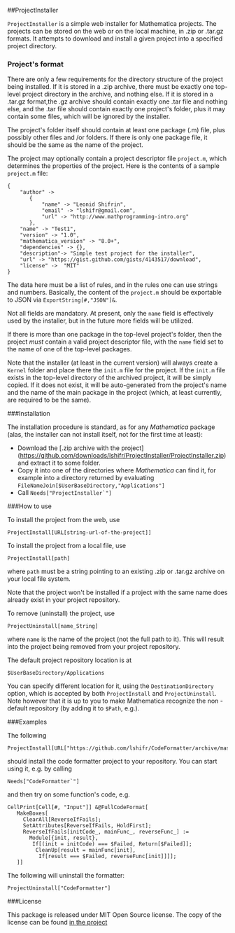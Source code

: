 ##ProjectInstaller

`ProjectInstaller` is a simple web installer for Mathematica projects. 
The projects can be stored on the web or on the local machine, in .zip 
or .tar.gz formats. It attempts to download and install a given project 
into a specified project directory.

### Project's format

There are only a few requirements for the directory structure of the 
project being installed. If it is stored in a .zip archive, there 
must be exactly one top-level project directory in the archive, and
nothing else. If it is stored in a .tar.gz format,the .gz archive 
should contain exactly one .tar file and nothing else, and the .tar
file should contain exactly one project's folder, plus it may contain
some files, which will be ignored by the installer.

The project's folder itself should contain at least one package (.m)
file, plus possibly other files and /or folders. If there is only one
package file, it should be the same as the name of the project. 

The project may optionally contain a project descriptor file 
`project.m`, which determines the properties of the project.
Here is the contents of a sample `project.m` file:

    {
        "author" ->
           {
               "name" -> "Leonid Shifrin",
               "email" -> "lshifr@gmail.com",
               "url" -> "http://www.mathprogramming-intro.org"
           },           
        "name" -> "Test1",
        "version" -> "1.0",
        "mathematica_version" -> "8.0+",
        "dependencies" -> {},
        "description"-> "Simple test project for the installer",
        "url" -> "https://gist.github.com/gists/4143517/download",
        "license" ->  "MIT"
    }
    
The data here must be a list of rules, and in the rules one can use
strings and numbers. Basically, the content of the `project.m` should 
be exportable to JSON via `ExportString[#,"JSON"]&`.

Not all fields are mandatory. At present, only the `name` field is 
effectively used by the installer, but in the future more fields will
be utilized.

If there is more than one package in the top-level project's folder, 
then the project *must* contain a valid project descriptor file, with
the `name` field set to the name of one of the top-level packages.

Note that the installer (at least in the current version) will always
create a `Kernel` folder and place there the `init.m` file for the 
project. If the `init.m` file exists in the top-level directory of the
archived project, it will be simply copied. If it does not exist, it
will be auto-generated from the project's name and the name of the 
main package in the project (which, at least currently, are required
to be the same). 



###Installation

The installation procedure is standard, as for any *Mathematica*
package (alas, the installer can not install itself, not for the 
first time at least):

 - Download the [.zip archive with the project]
 (https://github.com/downloads/lshifr/ProjectInstaller/ProjectInstaller.zip) 
 and extract it to some folder.
 - Copy it into one of the directories where *Mathematica* 
can find it, for example into a directory returned by evaluating
`FileNameJoin[$UserBaseDirectory,"Applications"]`
 - Call ``Needs["ProjectInstaller`"]``

###How to use

To install the project from the web, use 

    ProjectInstall[URL[string-url-of-the-project]]
    
To install the project from a local file, use

    ProjectInstall[path]
    
where `path` must be a string pointing to an existing .zip or
.tar.gz archive on your local file system.

Note that the project won't be installed if a project with the 
same name does already exist in your project repository.

To remove (uninstall) the project, use

    ProjectUninstall[name_String]
    
where `name` is the name of the project (not the full path to it).
This will result into the project being removed from your project
repository. 

The default project repository location is at 

    $UserBaseDirectory/Applications
    
You can specify different location for it, using the `DestinationDirectory`
option, which is accepted by both `ProjectInstall` and `ProjectUninstall`.
Note however that it is up to you to make Mathematica recognize the non -
default repository (by adding it to `$Path`, e.g.).

    
###Examples

The following

    ProjectInstall[URL["https://github.com/lshifr/CodeFormatter/archive/master.zip"]]

should install the code formatter project to your repository. You can start 
using it, e.g. by calling

    Needs["CodeFormatter`"]
    
and then try on some function's code, e.g. 

    CellPrint[Cell[#, "Input"]] &@FullCodeFormat[
       MakeBoxes[
         ClearAll[ReverseIfFails];
         SetAttributes[ReverseIfFails, HoldFirst];
         ReverseIfFails[initCode_, mainFunc_, reverseFunc_] := 
           Module[{init, result}, 
            If[(init = initCode) === $Failed, Return[$Failed]];
             CleanUp[result = mainFunc[init], 
              If[result === $Failed, reverseFunc[init]]]];
       ]]
       
The following will uninstall the formatter:

    ProjectUninstall["CodeFormatter"]



###License

This package is released under MIT Open Source license. The copy of the license can be found [in the project](https://github.com/lshifr/ProjectInstaller/blob/master/LICENSE) 



